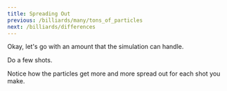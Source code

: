```yaml
---
title: Spreading Out
previous: /billiards/many/tons_of_particles
next: /billiards/differences
---
```


<script>
    var sim = createSimulation({
        initialize: function(simulation) {
            var p = simulation.parameters;
            p.friction = 0.2;
            p.boxWidth = 100;

            // TODO: just a triangle, no need for billiards

            initBilliards(simulation, 301);

            setToolbarAvailableTools(simulation.toolbar, ["impulse"]);
        }
    });
</script>


Okay, let's go with an amount that the simulation can handle.

Do a few shots.

<script>
    var shotCount = 0;
    var requiredShotCount = 3;
    insertHere(createOutput(function() {
        return `${shotCount} / ${requiredShotCount} shots`; 
    }));
    var impendingShot = false;
    cue(function(){
        if (sim.mouse.mode === MouseMode.impulse)
        {
            impendingShot = true;
        }

        var didJustShoot = impendingShot && (sim.mouse.mode === MouseMode.none);
        if (didJustShoot)
        {
            impendingShot = false;
            shotCount += 1;
        }
        return (shotCount >= requiredShotCount);
    });
    endStep();
</script>

Notice how the particles get more and more spread out for each shot you make.
